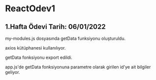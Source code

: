 # ReactOdev1
## 1.Hafta Ödevi Tarih: 06/01/2022

my-modules.js dosyasında getData funksiyonu oluşturuldu.

axios kütüphanesi kullanılıyor.

getData fonksiyonu export edildi.

app.js'de getData fonksiyonuna parametre olarak girilen id'ye ait bilgiler geliyor.
